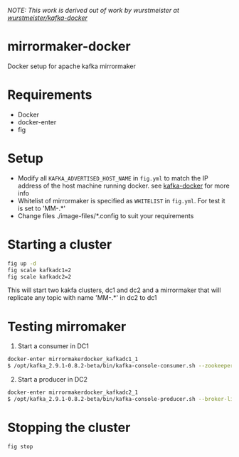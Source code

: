 *NOTE: This work is derived out of work by wurstmeister at [wurstmeister/kafka-docker](https://github.com/wurstmeister/kafka-docker)*

# mirrormaker-docker
Docker setup for apache kafka mirrormaker 

# Requirements
- Docker
- docker-enter
- fig

# Setup
 - Modify all `KAFKA_ADVERTISED_HOST_NAME` in `fig.yml` to match the IP address of the host machine running docker. see [kafka-docker](https://github.com/wurstmeister/kafka-docker) for more info
 - Whitelist of mirrormaker is specified as `WHITELIST` in `fig.yml`. For test it is set to 'MM-.\*'
 - Change files ./image-files/\*.config to suit your requirements


# Starting a cluster
```sh
fig up -d
fig scale kafkadc1=2
fig scale kafkadc2=2
```
This will start two kakfa clusters, dc1 and dc2 and a mirrormaker that will replicate any topic with name 'MM-.\*' in dc2 to dc1


# Testing mirromaker
1. Start a consumer in DC1
```sh
docker-enter mirrormakerdocker_kafkadc1_1
$ /opt/kafka_2.9.1-0.8.2-beta/bin/kafka-console-consumer.sh --zookeeper=$ZK_PORT_2181_TCP_ADDR:$ZK_PORT_2181_TCP_PORT --from-beginning --topic MM-TEST
```

2. Start a producer in DC2
```sh
docker-enter mirrormakerdocker_kafkadc2_1
$ /opt/kafka_2.9.1-0.8.2-beta/bin/kafka-console-producer.sh --broker-list localhost:9092 --topic MM-TEST
```

# Stopping the cluster
```sh
fig stop
```
